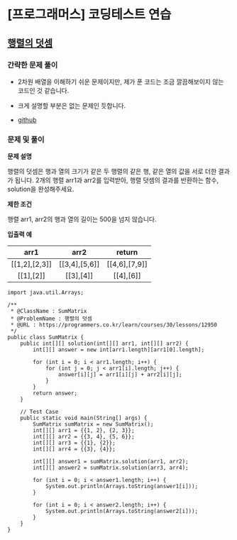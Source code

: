 # [프로그래머스] 코딩테스트 연습

## [행렬의 덧셈](https://programmers.co.kr/learn/courses/30/lessons/12950)

### 간략한 문제 풀이

- 2차원 배열을 이해하기 쉬운 문제이지만, 제가 푼 코드는 조금 깔끔해보이지 않는 코드인 것 같습니다.

- 크게 설명할 부분은 없는 문제인 듯합니다.

- [github](https://github.com/ksy90101/ProgrammosCodingTest/blob/master/src/Level01/SumMatrix.java)
    
### 문제 및 풀이

**문제 설명**

행렬의 덧셈은 행과 열의 크기가 같은 두 행렬의 같은 행, 같은 열의 값을 서로 더한 결과가 됩니다. 2개의 행렬 arr1과 arr2를 입력받아, 행렬 덧셈의 결과를 반환하는 함수, solution을 완성해주세요.

**제한 조건**

행렬 arr1, arr2의 행과 열의 길이는 500을 넘지 않습니다.

**입출력 예**

| arr1 | arr2 | return |
| :---: | :---: | :---: |
| [[1,2],[2,3]] | [[3,4],[5,6]] | [[4,6],[7,9]] |
| [[1],[2]] | [[3],[4]] | [[4],[6]] |

````
import java.util.Arrays;

/**
 * @ClassName : SumMatrix
 * @ProblemName : 행렬의 덧셈
 * @URL : https://programmers.co.kr/learn/courses/30/lessons/12950
 */
public class SumMatrix {
    public int[][] solution(int[][] arr1, int[][] arr2) {
        int[][] answer = new int[arr1.length][arr1[0].length];

        for (int i = 0; i < arr1.length; i++) {
            for (int j = 0; j < arr1[i].length; j++) {
                answer[i][j] = arr1[i][j] + arr2[i][j];
            }
        }
        return answer;
    }

    // Test Case
    public static void main(String[] args) {
        SumMatrix sumMatrix = new SumMatrix();
        int[][] arr1 = {{1, 2}, {2, 3}};
        int[][] arr2 = {{3, 4}, {5, 6}};
        int[][] arr3 = {{1}, {2}};
        int[][] arr4 = {{3}, {4}};

        int[][] answer1 = sumMatrix.solution(arr1, arr2);
        int[][] answer2 = sumMatrix.solution(arr3, arr4);

        for (int i = 0; i < answer1.length; i++) {
            System.out.println(Arrays.toString(answer1[i]));
        }

        for (int i = 0; i < answer2.length; i++) {
            System.out.println(Arrays.toString(answer2[i]));
        }
    }
}
````